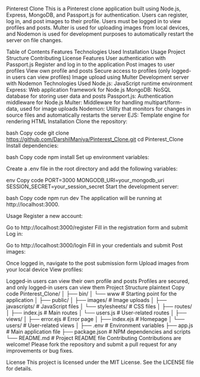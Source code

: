 

Pinterest Clone
This is a Pinterest clone application built using Node.js, Express, MongoDB, and Passport.js for authentication. Users can register, log in, and post images to their profile. Users must be logged in to view profiles and posts. Multer is used for uploading images from local devices, and Nodemon is used for development purposes to automatically restart the server on file changes.

Table of Contents
Features
Technologies Used
Installation
Usage
Project Structure
Contributing
License
Features
User authentication with Passport.js
Register and log in to the application
Post images to user profiles
View own profile and posts
Secure access to profiles (only logged-in users can view profiles)
Image upload using Multer
Development server with Nodemon
Technologies Used
Node.js: JavaScript runtime environment
Express: Web application framework for Node.js
MongoDB: NoSQL database for storing user data and posts
Passport.js: Authentication middleware for Node.js
Multer: Middleware for handling multipart/form-data, used for image uploads
Nodemon: Utility that monitors for changes in source files and automatically restarts the server
EJS: Template engine for rendering HTML
Installation
Clone the repository:

bash
Copy code
git clone https://github.com/DarshilManiya/Pinterest_Clone.git
cd Pinterest_Clone
Install dependencies:

bash
Copy code
npm install
Set up environment variables:

Create a .env file in the root directory and add the following variables:

env
Copy code
PORT=3000
MONGODB_URI=your_mongodb_uri
SESSION_SECRET=your_session_secret
Start the development server:

bash
Copy code
npm run dev
The application will be running at http://localhost:3000.

Usage
Register a new account:

Go to http://localhost:3000/register
Fill in the registration form and submit
Log in:

Go to http://localhost:3000/login
Fill in your credentials and submit
Post images:

Once logged in, navigate to the post submission form
Upload images from your local device
View profiles:

Logged-in users can view their own profile and posts
Profiles are secured, and only logged-in users can view them
Project Structure
plaintext
Copy code
Pinterest_Clone/
│
├── bin/
│   └── www                  # Starting point for the application
│
├── public/
│   ├── images/              # Image uploads
│   ├── javascripts/         # JavaScript files
│   └── stylesheets/         # CSS files
│
├── routes/
│   ├── index.js             # Main routes
│   └── users.js             # User-related routes
│
├── views/
│   ├── error.ejs            # Error page
│   ├── index.ejs            # Homepage
│   └── users/               # User-related views
│
├── .env                     # Environment variables
├── app.js                   # Main application file
├── package.json             # NPM dependencies and scripts
└── README.md                # Project README file
Contributing
Contributions are welcome! Please fork the repository and submit a pull request for any improvements or bug fixes.

License
This project is licensed under the MIT License. See the LICENSE file for details.
